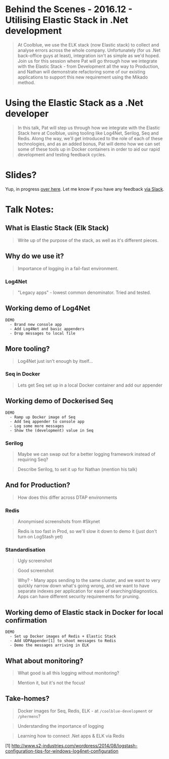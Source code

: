 # Behind the Scenes - 2016.12 - Utilising Elastic Stack in .Net development

> At Coolblue, we use the ELK stack (now Elastic stack) to collect and analyse errors across the whole company. Unfortunately (for us .Net back-office guys at least), integration isn't as simple as we'd hoped. Join us for this session where Pat will go through how we integrate with the Elastic Stack - from Development all the way to Production, and Nathan will demonstrate refactoring some of our existing applications to support this new requirement using the Mikado method.

# Using the Elastic Stack as a .Net developer

> In this talk, Pat will step us through how we integrate with the Elastic Stack here at Coolblue, using tooling like Log4Net, Serilog, Seq and Redis. Along the way, we'll get introduced to the role of each of these technologies, and as an added bonus, Pat will demo how we can set some of these tools up in Docker containers in order to aid our rapid development and testing feedback cycles.

# Slides?

Yup, in progress [over here](https://docs.google.com/a/coolblue.eu/presentation/d/1LjQmKwLs92IcK-U7FDlWf6f-r-9x0fFT88sf4UcV7KM/edit?usp=sharing). Let me know if you have any feedback [via Slack](https://coolblue.slack.com/messages/@p.hermens/).

# Talk Notes:

## What is Elastic Stack (Elk Stack)
> Write up of the purpose of the stack, as well as it's different pieces.

## Why do we use it?
> Importance of logging in a fail-fast environment.

### Log4Net
> "Legacy apps" - lowest common denominator. Tried and tested.

## Working demo of Log4Net 
    DEMO
      - Brand new console app
      - Add Log4Net and basic appenders
      - Drop messages to local file

## More tooling?
> Log4Net just isn't enough by itself...

### Seq in Docker
> Lets get Seq set up in a local Docker container and add our appender

## Working demo of Dockerised Seq 
    DEMO
      - Ramp up Docker image of Seq
      - Add Seq appender to console app
      - Log some more messages
      - Show the (development) value in Seq

### Serilog
> Maybe we can swap out for a better logging framework instead of requiring Seq?

> Describe Serilog, to set it up for Nathan (mention his talk)

## And for Production?
> How does this differ across DTAP environments

### Redis
> Anonymised screenshots from #Skynet

> Redis is too fast in Prod, so we'll slow it down to demo it  (just don't turn on LogStash yet)

### Standardisation
> Ugly screenshot

> Good screenshot 

> Why? - Many apps sending to the same cluster, and we want to very quickly narrow down what's going wrong, and we want to have separate indexes per application for ease of searching/diagnostics. Apps can have different security requirements for pruning.

## Working demo of Elastic stack in Docker for local confirmation
    DEMO
      - Set up Docker images of Redis + Elastic Stack
      - Add UDPAppender[1] to shoot messages to Redis 
      - Demo the messages arriving in ELK

## What about monitoring?
> What good is all this logging without monitoring?

> Mention it, but it's not the focus!

## Take-homes?
> Docker images for Seq, Redis, ELK - at `/coolblue-development` or `/phermens`?

> Understanding the importance of logging

> Learning how to connect .Net apps & ELK via Redis

[1] http://www.s2-industries.com/wordpress/2014/08/logstash-configuration-tips-for-windows-log4net-configuration
